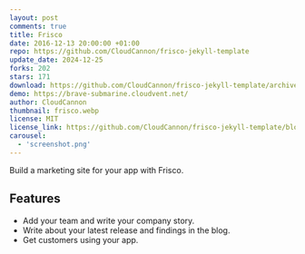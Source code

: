 ```yaml
---
layout: post
comments: true
title: Frisco
date: 2016-12-13 20:00:00 +01:00
repo: https://github.com/CloudCannon/frisco-jekyll-template
update_date: 2024-12-25
forks: 202
stars: 171
download: https://github.com/CloudCannon/frisco-jekyll-template/archive/master.zip
demo: https://brave-submarine.cloudvent.net/
author: CloudCannon
thumbnail: frisco.webp
license: MIT
license_link: https://github.com/CloudCannon/frisco-jekyll-template/blob/master/LICENSE
carousel:
  - 'screenshot.png'
---
```


Build a marketing site for your app with Frisco.

## Features

* Add your team and write your company story.
* Write about your latest release and findings in the blog.
* Get customers using your app.
